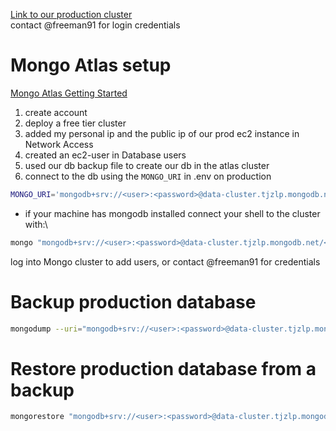 [Link to our production cluster](https://cloud.mongodb.com/v2/5fbd1d47d242c47aa1327aa3#clusters)  
contact @freeman91 for login credentials

# Mongo Atlas setup 
[Mongo Atlas Getting Started](https://docs.atlas.mongodb.com/tutorial/deploy-free-tier-cluster/)

1. create account
2. deploy a free tier cluster
3. added my personal ip and the public ip of our prod ec2 instance in Network Access
4. created an ec2-user in Database users
5. used our db backup file to create our db in the atlas cluster
6. connect to the db using the `MONGO_URI` in .env on production

```sh
MONGO_URI='mongodb+srv://<user>:<password>@data-cluster.tjzlp.mongodb.net/database?retryWrites=true&w=majority'
```

- if your machine has mongodb installed connect your shell to the cluster with:\
```sh
mongo "mongodb+srv://<user>:<password>@data-cluster.tjzlp.mongodb.net/<dbname>"
```
log into Mongo cluster to add users, or contact @freeman91 for credentials

# Backup production database
```sh
mongodump --uri="mongodb+srv://<user>:<password>@data-cluster.tjzlp.mongodb.net" --archive='db-backup.bak'
```


# Restore production database from a backup
```sh
mongorestore "mongodb+srv://<user>:<password>@data-cluster.tjzlp.mongodb.net" --archive='db-backup.bak'
```
